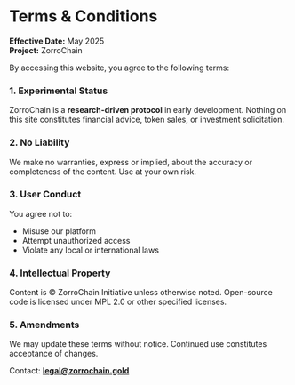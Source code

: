 # Terms & Conditions

**Effective Date:** May 2025  
**Project:** ZorroChain

By accessing this website, you agree to the following terms:

### 1. Experimental Status
ZorroChain is a **research-driven protocol** in early development. Nothing on this site constitutes financial advice, token sales, or investment solicitation.

### 2. No Liability
We make no warranties, express or implied, about the accuracy or completeness of the content. Use at your own risk.

### 3. User Conduct
You agree not to:
- Misuse our platform
- Attempt unauthorized access
- Violate any local or international laws

### 4. Intellectual Property
Content is © ZorroChain Initiative unless otherwise noted. Open-source code is licensed under MPL 2.0 or other specified licenses.

### 5. Amendments
We may update these terms without notice. Continued use constitutes acceptance of changes.

Contact: **legal@zorrochain.gold**
